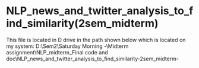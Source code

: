 # NLP_news_and_twitter_analysis_to_find_similarity(2sem_midterm)
 

This file is located in D drive in the path shown below which is located on my system: 
D:\Sem2\Saturday Morning -\Midterm assignment\NLP_midterm_Final code and doc\NLP_news_and_twitter_analysis_to_find_similarity-2sem_midterm-

